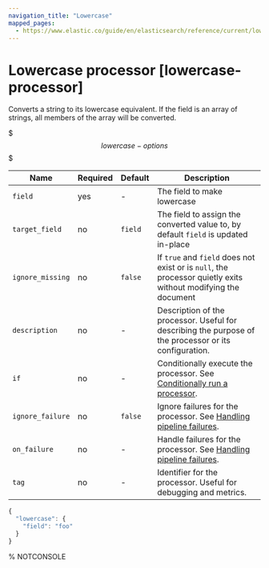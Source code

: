 ```yaml
---
navigation_title: "Lowercase"
mapped_pages:
  - https://www.elastic.co/guide/en/elasticsearch/reference/current/lowercase-processor.html
---
```


# Lowercase processor [lowercase-processor]


Converts a string to its lowercase equivalent. If the field is an array of strings, all members of the array will be converted.

$$$lowercase-options$$$

| Name | Required | Default | Description |
| --- | --- | --- | --- |
| `field` | yes | - | The field to make lowercase |
| `target_field` | no | `field` | The field to assign the converted value to, by default `field` is updated in-place |
| `ignore_missing` | no | `false` | If `true` and `field` does not exist or is `null`, the processor quietly exits without modifying the document |
| `description` | no | - | Description of the processor. Useful for describing the purpose of the processor or its configuration. |
| `if` | no | - | Conditionally execute the processor. See [Conditionally run a processor](docs-content://manage-data/ingest/transform-enrich/ingest-pipelines.md#conditionally-run-processor). |
| `ignore_failure` | no | `false` | Ignore failures for the processor. See [Handling pipeline failures](docs-content://manage-data/ingest/transform-enrich/ingest-pipelines.md#handling-pipeline-failures). |
| `on_failure` | no | - | Handle failures for the processor. See [Handling pipeline failures](docs-content://manage-data/ingest/transform-enrich/ingest-pipelines.md#handling-pipeline-failures). |
| `tag` | no | - | Identifier for the processor. Useful for debugging and metrics. |

```js
{
  "lowercase": {
    "field": "foo"
  }
}
```
%  NOTCONSOLE

